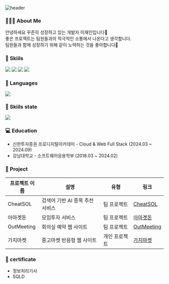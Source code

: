 ![header](https://capsule-render.vercel.app/api?type=Waving&section=header&height=300&text=Welcome&fontAlignX=50&fontAlignY=45&color=gradient&fontSize=100&fontColor=ffffff&desc=It's%20JaeIn%20GitHub)

### 🧑🏻‍💻 About Me
안녕하세요 꾸준히 성장하고 있는 개발자 이재인입니다👋<br>
좋은 프로젝트는 팀원들과의 적극적인 소통에서 나온다고 생각합니다. <br>
팀원들과 함께 성장하기 위해 같이 노력하는 것을 좋아합니다👏

<div>
  
</div>

### 🙏 Skiils
<div>
  <img src="https://img.shields.io/badge/javascript-F7DF1E?style=for-the-badge&logo=javascript&logoColor=white"/>
  <img src="https://img.shields.io/badge/TypeScript-3178C6?style=for-the-badge&logo=typescript&logoColor=white"/>
  <img src="https://img.shields.io/badge/react-61DAFB?style=for-the-badge&logo=react&logoColor=white"/>
  <img src="https://img.shields.io/badge/Next.js-000000?style=for-the-badge&logo=next.js&logoColor=white"/>

  

</div>

### 🎯 Languages
<img src="https://github-readme-stats.vercel.app/api/top-langs/?username=JaeIn1&layout=compact"/>

### 🚀 Skiils state
<picture>
  <source
    srcset="https://github-readme-stats.vercel.app/api?username=JaeIn1&show_icons=true&theme=dark"
    media="(prefers-color-scheme: dark)"
  />
  <source
    srcset="https://github-readme-stats.vercel.app/api?username=JaeIn1&show_icons=true"
    media="(prefers-color-scheme: light), (prefers-color-scheme: no-preference)"
  />
  <img src="https://github-readme-stats.vercel.app/api?username=JaeIn1&show_icons=true" />
</picture>

### 💻 Education
* 신한투자증권 프로디지털아카데미 - Cloud & Web Full Stack (2024.03 ~ 2024.09)
* 강남대학교 - 소프트웨어응용학부 (2018.03 ~ 2024.02)

### 🐼 Project

| 프로젝트 이름         | 설명                                             | 유형         | 링크                                                     |
| --------------------- | ------------------------------------------------ | ------------ | -------------------------------------------------------- |
| CheatSOL             | 검색어 기반 AI 종목 추천 서비스 | 팀 프로젝트  | [CheatSOL](https://github.com/CheatSOL)                 |
| 아마곗돈              | 모임투자 서비스                                   | 팀 프로젝트  | [아마곗돈](https://github.com/PDA-ARMAGYETDON)          |
| OutMeeting           | 회의실 예약 웹 사이트                              | 팀 프로젝트  | [OutMeeting](https://github.com/self-directed-project)  |
| 가지마켓              | 중고마켓 반응형 웹 사이트                          | 개인 프로젝트 | [가지마켓](https://github.com/JaeIn1/frontend-portfolio) |


### 🚀 certificate
* 정보처리기사
* SQLD
